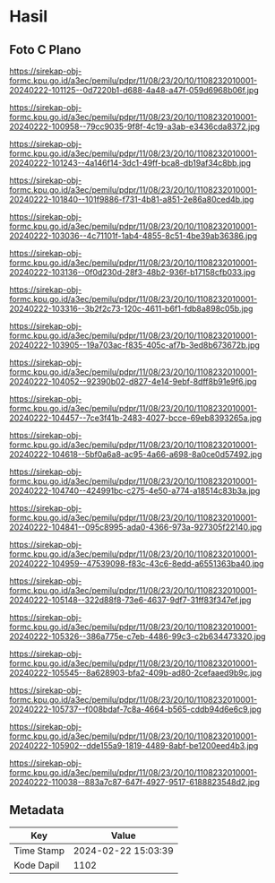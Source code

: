 # Hasil

## Foto C Plano

https://sirekap-obj-formc.kpu.go.id/a3ec/pemilu/pdpr/11/08/23/20/10/1108232010001-20240222-101125--0d7220b1-d688-4a48-a47f-059d6968b06f.jpg

https://sirekap-obj-formc.kpu.go.id/a3ec/pemilu/pdpr/11/08/23/20/10/1108232010001-20240222-100958--79cc9035-9f8f-4c19-a3ab-e3436cda8372.jpg

https://sirekap-obj-formc.kpu.go.id/a3ec/pemilu/pdpr/11/08/23/20/10/1108232010001-20240222-101243--4a146f14-3dc1-49ff-bca8-db19af34c8bb.jpg

https://sirekap-obj-formc.kpu.go.id/a3ec/pemilu/pdpr/11/08/23/20/10/1108232010001-20240222-101840--101f9886-f731-4b81-a851-2e86a80ced4b.jpg

https://sirekap-obj-formc.kpu.go.id/a3ec/pemilu/pdpr/11/08/23/20/10/1108232010001-20240222-103036--4c71101f-1ab4-4855-8c51-4be39ab36386.jpg

https://sirekap-obj-formc.kpu.go.id/a3ec/pemilu/pdpr/11/08/23/20/10/1108232010001-20240222-103136--0f0d230d-28f3-48b2-936f-b17158cfb033.jpg

https://sirekap-obj-formc.kpu.go.id/a3ec/pemilu/pdpr/11/08/23/20/10/1108232010001-20240222-103316--3b2f2c73-120c-4611-b6f1-fdb8a898c05b.jpg

https://sirekap-obj-formc.kpu.go.id/a3ec/pemilu/pdpr/11/08/23/20/10/1108232010001-20240222-103905--19a703ac-f835-405c-af7b-3ed8b673672b.jpg

https://sirekap-obj-formc.kpu.go.id/a3ec/pemilu/pdpr/11/08/23/20/10/1108232010001-20240222-104052--92390b02-d827-4e14-9ebf-8dff8b91e9f6.jpg

https://sirekap-obj-formc.kpu.go.id/a3ec/pemilu/pdpr/11/08/23/20/10/1108232010001-20240222-104457--7ce3f41b-2483-4027-bcce-69eb8393265a.jpg

https://sirekap-obj-formc.kpu.go.id/a3ec/pemilu/pdpr/11/08/23/20/10/1108232010001-20240222-104618--5bf0a6a8-ac95-4a66-a698-8a0ce0d57492.jpg

https://sirekap-obj-formc.kpu.go.id/a3ec/pemilu/pdpr/11/08/23/20/10/1108232010001-20240222-104740--424991bc-c275-4e50-a774-a18514c83b3a.jpg

https://sirekap-obj-formc.kpu.go.id/a3ec/pemilu/pdpr/11/08/23/20/10/1108232010001-20240222-104841--095c8995-ada0-4366-973a-927305f22140.jpg

https://sirekap-obj-formc.kpu.go.id/a3ec/pemilu/pdpr/11/08/23/20/10/1108232010001-20240222-104959--47539098-f83c-43c6-8edd-a6551363ba40.jpg

https://sirekap-obj-formc.kpu.go.id/a3ec/pemilu/pdpr/11/08/23/20/10/1108232010001-20240222-105148--322d88f8-73e6-4637-9df7-31ff83f347ef.jpg

https://sirekap-obj-formc.kpu.go.id/a3ec/pemilu/pdpr/11/08/23/20/10/1108232010001-20240222-105326--386a775e-c7eb-4486-99c3-c2b634473320.jpg

https://sirekap-obj-formc.kpu.go.id/a3ec/pemilu/pdpr/11/08/23/20/10/1108232010001-20240222-105545--8a628903-bfa2-409b-ad80-2cefaaed9b9c.jpg

https://sirekap-obj-formc.kpu.go.id/a3ec/pemilu/pdpr/11/08/23/20/10/1108232010001-20240222-105737--f008bdaf-7c8a-4664-b565-cddb94d6e6c9.jpg

https://sirekap-obj-formc.kpu.go.id/a3ec/pemilu/pdpr/11/08/23/20/10/1108232010001-20240222-105902--dde155a9-1819-4489-8abf-be1200eed4b3.jpg

https://sirekap-obj-formc.kpu.go.id/a3ec/pemilu/pdpr/11/08/23/20/10/1108232010001-20240222-110038--883a7c87-647f-4927-9517-6188823548d2.jpg


## Metadata

| Key        | Value               |
| ---------- | ------------------- |
| Time Stamp | 2024-02-22 15:03:39 |
| Kode Dapil | 1102                |



